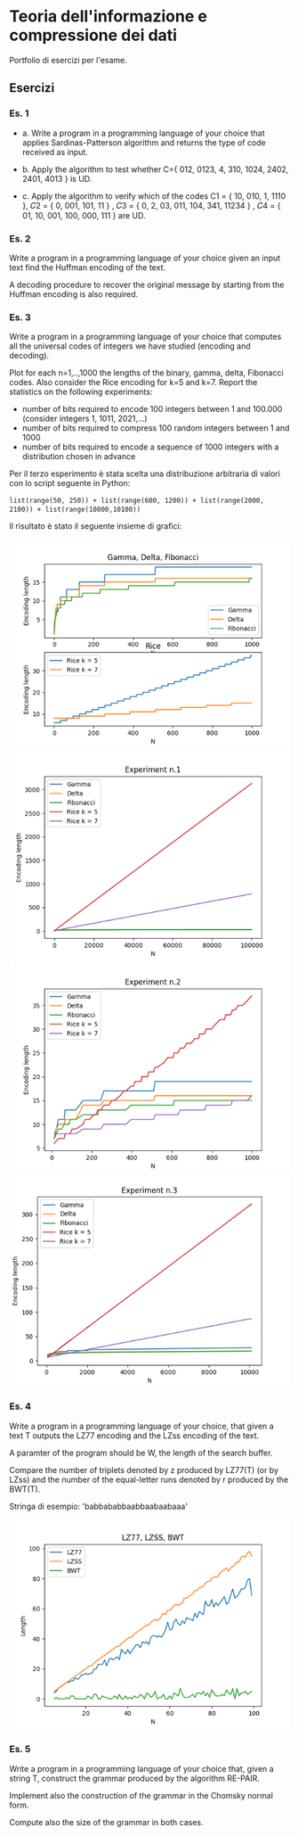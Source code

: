 # Teoria dell'informazione e compressione dei dati
Portfolio di esercizi per l'esame.

## Esercizi

### Es. 1

- a. Write a program in a programming language of your choice that applies Sardinas-Patterson algorithm and returns the type of code received as input.

- b. Apply the algorithm to test whether C={ 012, 0123, 4, 310, 1024, 2402, 2401, 4013 } is UD.

- c. Apply the algorithm to verify which of the codes C1 = { 10, 010, 1, 1110 }, 𝐶2 = { 0, 001, 101, 11 } , 𝐶3 = { 0, 2, 03, 011, 104, 341, 11234 } , 𝐶4 = { 01, 10, 001, 100, 000, 111 } are UD.

### Es. 2

Write a program in a programming language of your choice given an input text find the Huffman encoding of the text. 

A decoding procedure to recover the original message by starting from the Huffman encoding is also required.

### Es. 3

Write a program in a programming language of your choice that computes all the universal codes of integers we have studied (encoding and decoding).

Plot for each n=1,..,1000 the lengths of the binary, gamma, delta, Fibonacci codes. Also consider the Rice encoding for k=5 and k=7.
Report the statistics on the following experiments:
- number of bits required to encode 100 integers between 1 and 100.000 (consider integers 1, 1011, 2021,...)
- number of bits required to compress 100 random integers between 1 and 1000
- number of bits required to encode a sequence of 1000 integers with a distribution chosen in advance

Per il terzo esperimento è stata scelta una distribuzione arbitraria di valori con lo script seguente in Python:

    list(range(50, 250)) + list(range(600, 1200)) + list(range(2000, 2100)) + list(range(10000,10100)) 

Il risultato è stato il seguente insieme di grafici:

![alt text](https://github.com/emanuelemuzio/information-theory/blob/main/es_3_report_1.png?raw=true)
![alt text](https://github.com/emanuelemuzio/information-theory/blob/main/es_3_report_2.png?raw=true)
![alt text](https://github.com/emanuelemuzio/information-theory/blob/main/es_3_report_3.png?raw=true)
![alt text](https://github.com/emanuelemuzio/information-theory/blob/main/es_3_report_4.png?raw=true)

### Es. 4

Write a program in a programming language of your choice, that given a text T outputs the LZ77 encoding and the LZss encoding of the text. 

A paramter of the program should be W, the length of the search buffer.

Compare the number of triplets denoted by z produced by LZ77(T) (or by LZss) and the number of the equal-letter runs denoted by r produced by the BWT(T).

Stringa di esempio: 'babbababbaabbaabaabaaa'

![alt text](https://github.com/emanuelemuzio/information-theory/blob/main/es_4_report.png?raw=true)


### Es. 5

Write a program in a programming language of your choice that, given a string T, construct the grammar produced by the algorithm RE-PAIR.

Implement also the construction of the grammar in the Chomsky normal form.

Compute also the size of the grammar in both cases.